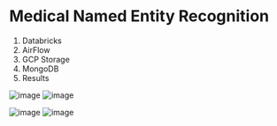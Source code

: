 # Medical Named Entity Recognition

1. Databricks
2. AirFlow
3. GCP Storage
4. MongoDB
5. Results

![image](https://user-images.githubusercontent.com/37137862/228661702-6bc08cd1-748e-4440-be3d-1af9799c0301.png)
![image](https://user-images.githubusercontent.com/37137862/228661732-e9c459d9-83a7-469f-80ec-c6bd3376daea.png)

![image](https://user-images.githubusercontent.com/37137862/228661759-74f8693e-fbf5-4ec7-acf4-e6d0553885ac.png)
![image](https://user-images.githubusercontent.com/37137862/228661794-62686eff-17e6-46e0-adbb-910f16794fb7.png)

